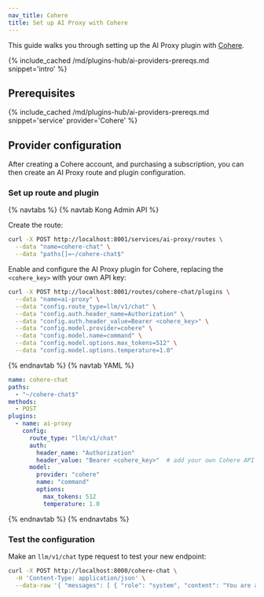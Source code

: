 ```yaml
---
nav_title: Cohere
title: Set up AI Proxy with Cohere
---
```


This guide walks you through setting up the AI Proxy plugin with [Cohere](https://cohere.com/).

{% include_cached /md/plugins-hub/ai-providers-prereqs.md snippet='intro' %}

## Prerequisites

{% include_cached /md/plugins-hub/ai-providers-prereqs.md snippet='service' provider='Cohere' %}

## Provider configuration

After creating a Cohere account, and purchasing a subscription, you can then create an
AI Proxy route and plugin configuration.

### Set up route and plugin

{% navtabs %}
{% navtab Kong Admin API %}

Create the route:

```bash
curl -X POST http://localhost:8001/services/ai-proxy/routes \
  --data "name=cohere-chat" \
  --data "paths[]=~/cohere-chat$"
```

Enable and configure the AI Proxy plugin for Cohere, replacing the `<cohere_key>` with your own API key:

```bash
curl -X POST http://localhost:8001/routes/cohere-chat/plugins \
  --data "name=ai-proxy" \
  --data "config.route_type=llm/v1/chat" \
  --data "config.auth.header_name=Authorization" \
  --data "config.auth.header_value=Bearer <cohere_key>" \
  --data "config.model.provider=cohere" \
  --data "config.model.name=command" \
  --data "config.model.options.max_tokens=512" \
  --data "config.model.options.temperature=1.0"
```
{% endnavtab %}
{% navtab YAML %}
```yaml
name: cohere-chat
paths:
  - "~/cohere-chat$"
methods:
  - POST
plugins:
  - name: ai-proxy
    config:
      route_type: "llm/v1/chat"
      auth:
        header_name: "Authorization"
        header_value: "Bearer <cohere_key>"  # add your own Cohere API key
      model:
        provider: "cohere"
        name: "command"
        options:
          max_tokens: 512
          temperature: 1.0
```
{% endnavtab %}
{% endnavtabs %}

### Test the configuration

Make an `llm/v1/chat` type request to test your new endpoint:

```bash
curl -X POST http://localhost:8000/cohere-chat \
  -H 'Content-Type: application/json' \
  --data-raw '{ "messages": [ { "role": "system", "content": "You are a mathematician" }, { "role": "user", "content": "What is 1+1?"} ] }'
```

